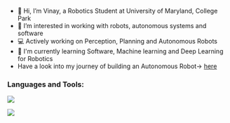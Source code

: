 - 👋 Hi, I’m Vinay, a Robotics Student at University of Maryland, College Park
- 👀 I’m interested in working with robots, autonomous systems and software
- :computer: Actively working on Perception, Planning and Autonomous Robots
- 🌱 I'm currently learning Software, Machine learning and Deep Learning for Robotics
- Have a look into my journey of building an Autonomous Robot-> [here](https://youtu.be/-1Ja9Sxqja4)

<h3 align="left">Languages and Tools:</h3>
<p align="left">
  <a href="https://skillicons.dev">
    <img src="https://skillicons.dev/icons?i=python,ros,cpp,java,html,&theme=light" />
  </a>
</p>
<p align="left">
  <a href="https://skillicons.dev">
    <img src="https://skillicons.dev/icons?i=raspberrypi,arduino,postman,docker,linux,matlab,&theme=light" />
  </a>
</p>
